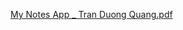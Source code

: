 [My Notes App _  Tran Duong Quang.pdf](https://github.com/duongquang18it3/UI-UX-Design/files/7074785/My.Notes.App._.Tran.Duong.Quang.pdf)

